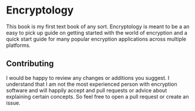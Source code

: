 # Encryptology

This book is my first text book of any sort. Encryptology is meant to be a
an easy to pick up guide on getting started with the world of encryption and
a quick start guide for many popular encryption applications across multiple
platforms.

## Contributing

I would be happy to review any changes or additions you suggest. I understand
that I am not the most experienced person with encryption software and will
happily accept and pull requests or advice about explaining certain concepts. So
feel free to open a pull request or create an issue.
